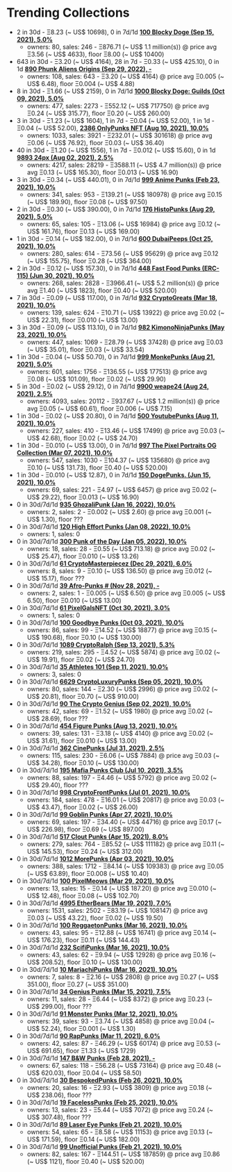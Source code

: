 # Trending Collections

-  2 in 30d - Ξ8.23 (~ US$ 10698), 0 in 7d/1d  **[100 Blocky Doge (Sep 15, 2021), 5.0%](https://opensea.io/collection/blockydoge)**
   - owners: 80,   sales:  246   -  Ξ876.71 (~ US$ 1.1 million(s)) @    price avg Ξ3.56 (~ US$ 4633),   floor Ξ8.00 (~ US$ 10400)
-  643 in 30d - Ξ3.20 (~ US$ 4164), 28 in 7d - Ξ0.33 (~ US$ 425.10), 0 in 1d  **[890 Phunk Aliens Origins (Sep 29, 2022), -](https://opensea.io/collection/phunk-aliens-origins)**
   - owners: 108,   sales:  643   -  Ξ3.20 (~ US$ 4164) @    price avg Ξ0.005 (~ US$ 6.48),   floor Ξ0.004 (~ US$ 4.88)
-  8 in 30d - Ξ1.66 (~ US$ 2159), 0 in 7d/1d  **[1000 Blocky Doge: Guilds (Oct 09, 2021), 5.0%](https://opensea.io/collection/blockydogeguilds)**
   - owners: 477,   sales:  2273   -  Ξ552.12 (~ US$ 717750) @    price avg Ξ0.24 (~ US$ 315.77),   floor Ξ0.20 (~ US$ 260.00)
-  3 in 30d - Ξ1.23 (~ US$ 1604), 1 in 7d - Ξ0.04 (~ US$ 52.00), 1 in 1d - Ξ0.04 (~ US$ 52.00), **[2386 OnlyPunks NFT (Aug 10, 2021), 10.0%](https://opensea.io/collection/onlypunksnft)**
   - owners: 1033,   sales:  3921   -  Ξ232.01 (~ US$ 301618) @    price avg Ξ0.06 (~ US$ 76.92),   floor Ξ0.03 (~ US$ 36.40)
-  40 in 30d - Ξ1.20 (~ US$ 1556), 1 in 7d - Ξ0.012 (~ US$ 15.60), 0 in 1d  **[9893 24px (Aug 02, 2021), 2.5%](https://opensea.io/collection/24px)**
   - owners: 4217,   sales:  28219   -  Ξ3588.11 (~ US$ 4.7 million(s)) @    price avg Ξ0.13 (~ US$ 165.30),   floor Ξ0.013 (~ US$ 16.90)
-  3 in 30d - Ξ0.34 (~ US$ 440.01), 0 in 7d/1d  **[999 Anime Punks (Feb 23, 2021), 10.0%](https://opensea.io/collection/anime-punks)**
   - owners: 341,   sales:  953   -  Ξ139.21 (~ US$ 180978) @    price avg Ξ0.15 (~ US$ 189.90),   floor Ξ0.08 (~ US$ 97.50)
-  2 in 30d - Ξ0.30 (~ US$ 390.00), 0 in 7d/1d  **[176 HistoPunks (Aug 29, 2021), 5.0%](https://opensea.io/collection/histopunks)**
   - owners: 65,   sales:  105   -  Ξ13.06 (~ US$ 16984) @    price avg Ξ0.12 (~ US$ 161.76),   floor Ξ0.13 (~ US$ 169.00)
-  1 in 30d - Ξ0.14 (~ US$ 182.00), 0 in 7d/1d  **[600 DubaiPeeps (Oct 25, 2021), 10.0%](https://opensea.io/collection/dubaipeeps)**
   - owners: 280,   sales:  614   -  Ξ73.56 (~ US$ 95629) @    price avg Ξ0.12 (~ US$ 155.75),   floor Ξ0.28 (~ US$ 364.00)
-  2 in 30d - Ξ0.12 (~ US$ 157.30), 0 in 7d/1d  **[448 Fast Food Punks (ERC-115) (Jun 30, 2021), 10.0%](https://opensea.io/collection/erc1155ffp)**
   - owners: 268,   sales:  2828   -  Ξ3966.41 (~ US$ 5.2 million(s)) @    price avg Ξ1.40 (~ US$ 1823),   floor Ξ0.40 (~ US$ 520.00)
-  7 in 30d - Ξ0.09 (~ US$ 117.00), 0 in 7d/1d  **[932 CryptoGreats (Mar 18, 2021), 10.0%](https://opensea.io/collection/cryptogreats)**
   - owners: 139,   sales:  624   -  Ξ10.71 (~ US$ 13922) @    price avg Ξ0.02 (~ US$ 22.31),   floor Ξ0.010 (~ US$ 13.00)
-  3 in 30d - Ξ0.09 (~ US$ 113.10), 0 in 7d/1d  **[982 KimonoNinjaPunks (May 23, 2021), 10.0%](https://opensea.io/collection/kimono-punks)**
   - owners: 447,   sales:  1069   -  Ξ28.79 (~ US$ 37428) @    price avg Ξ0.03 (~ US$ 35.01),   floor Ξ0.03 (~ US$ 33.54)
-  1 in 30d - Ξ0.04 (~ US$ 50.70), 0 in 7d/1d  **[999 MonkePunks (Aug 21, 2021), 5.0%](https://opensea.io/collection/monkepunks)**
   - owners: 601,   sales:  1756   -  Ξ136.55 (~ US$ 177513) @    price avg Ξ0.08 (~ US$ 101.09),   floor Ξ0.02 (~ US$ 29.90)
-  5 in 30d - Ξ0.02 (~ US$ 29.12), 0 in 7d/1d  **[9900 weape24 (Aug 24, 2021), 2.5%](https://opensea.io/collection/weape24)**
   - owners: 4093,   sales:  20112   -  Ξ937.67 (~ US$ 1.2 million(s)) @    price avg Ξ0.05 (~ US$ 60.61),   floor Ξ0.006 (~ US$ 7.15)
-  1 in 30d - Ξ0.02 (~ US$ 20.80), 0 in 7d/1d  **[500 YoutubePunks (Aug 11, 2021), 10.0%](https://opensea.io/collection/youtubepunks)**
   - owners: 227,   sales:  410   -  Ξ13.46 (~ US$ 17499) @    price avg Ξ0.03 (~ US$ 42.68),   floor Ξ0.02 (~ US$ 24.70)
-  1 in 30d - Ξ0.010 (~ US$ 13.00), 0 in 7d/1d  **[997 The Pixel Portraits OG Collection (Mar 07, 2021), 10.0%](https://opensea.io/collection/the-pixel-portraits-og)**
   - owners: 547,   sales:  1030   -  Ξ104.37 (~ US$ 135680) @    price avg Ξ0.10 (~ US$ 131.73),   floor Ξ0.40 (~ US$ 520.00)
-  1 in 30d - Ξ0.010 (~ US$ 12.87), 0 in 7d/1d  **[150 DogePunks. (Jun 15, 2021), 10.0%](https://opensea.io/collection/dogepunks-collection)**
   - owners: 69,   sales:  221   -  Ξ4.97 (~ US$ 6457) @    price avg Ξ0.02 (~ US$ 29.22),   floor Ξ0.013 (~ US$ 16.90)
-  0 in 30d/7d/1d  **[935 GhozaliPunk (Jan 16, 2022), 10.0%](https://opensea.io/collection/ghozalipunk)**
   - owners: 2,   sales:  2   -  Ξ0.002 (~ US$ 2.60) @    price avg Ξ0.001 (~ US$ 1.30),   floor ???
-  0 in 30d/7d/1d  **[120 High Effort Punks (Jan 08, 2022), 10.0%](https://opensea.io/collection/high-effort-punks)**
   - owners: 1,   sales: 0
-  0 in 30d/7d/1d  **[300 Punk of the Day (Jan 05, 2022), 10.0%](https://opensea.io/collection/punkoftheday)**
   - owners: 18,   sales:  28   -  Ξ0.55 (~ US$ 713.18) @    price avg Ξ0.02 (~ US$ 25.47),   floor Ξ0.010 (~ US$ 13.26)
-  0 in 30d/7d/1d  **[61 CryptoMasterpiecez (Dec 29, 2021), 6.0%](https://opensea.io/collection/cryptomasterpiecez)**
   - owners: 8,   sales:  9   -  Ξ0.10 (~ US$ 136.50) @    price avg Ξ0.012 (~ US$ 15.17),   floor ???
-  0 in 30d/7d/1d  **[39 Afro-Punks # (Nov 28, 2021), -](https://opensea.io/collection/beautiful-female-punks)**
   - owners: 2,   sales:  1   -  Ξ0.005 (~ US$ 6.50) @    price avg Ξ0.005 (~ US$ 6.50),   floor Ξ0.010 (~ US$ 13.00)
-  0 in 30d/7d/1d  **[61 PixelGalsNFT (Oct 30, 2021), 3.0%](https://opensea.io/collection/pixel-gals)**
   - owners: 1,   sales: 0
-  0 in 30d/7d/1d  **[100 Goodbye Punks (Oct 03, 2021), 10.0%](https://opensea.io/collection/goodbye-punks)**
   - owners: 86,   sales:  99   -  Ξ14.52 (~ US$ 18877) @    price avg Ξ0.15 (~ US$ 190.68),   floor Ξ0.10 (~ US$ 130.00)
-  0 in 30d/7d/1d  **[1089 CryptoRalph (Sep 13, 2021), 5.3%](https://opensea.io/collection/cryptoralph)**
   - owners: 219,   sales:  295   -  Ξ4.52 (~ US$ 5874) @    price avg Ξ0.02 (~ US$ 19.91),   floor Ξ0.02 (~ US$ 24.70)
-  0 in 30d/7d/1d  **[35 Athletes 101 (Sep 11, 2021), 10.0%](https://opensea.io/collection/athletes-101)**
   - owners: 3,   sales: 0
-  0 in 30d/7d/1d  **[6629 CryptoLuxuryPunks (Sep 05, 2021), 10.0%](https://opensea.io/collection/cryptoluxurypunks)**
   - owners: 80,   sales:  144   -  Ξ2.30 (~ US$ 2996) @    price avg Ξ0.02 (~ US$ 20.81),   floor Ξ0.70 (~ US$ 910.00)
-  0 in 30d/7d/1d  **[90 The Crypto Genius (Sep 02, 2021), 10.0%](https://opensea.io/collection/thecryptogenius)**
   - owners: 42,   sales:  69   -  Ξ1.52 (~ US$ 1980) @    price avg Ξ0.02 (~ US$ 28.69),   floor ???
-  0 in 30d/7d/1d  **[454 Figure Punks (Aug 13, 2021), 10.0%](https://opensea.io/collection/figurepunks)**
   - owners: 39,   sales:  131   -  Ξ3.18 (~ US$ 4140) @    price avg Ξ0.02 (~ US$ 31.61),   floor Ξ0.010 (~ US$ 13.00)
-  0 in 30d/7d/1d  **[362 CinePunks (Jul 31, 2021), 2.5%](https://opensea.io/collection/cinepunkss)**
   - owners: 115,   sales:  230   -  Ξ6.06 (~ US$ 7884) @    price avg Ξ0.03 (~ US$ 34.28),   floor Ξ0.10 (~ US$ 130.00)
-  0 in 30d/7d/1d  **[195 Mafia Punks Club (Jul 10, 2021), 3.5%](https://opensea.io/collection/mafia-punks-club)**
   - owners: 88,   sales:  197   -  Ξ4.46 (~ US$ 5792) @    price avg Ξ0.02 (~ US$ 29.40),   floor ???
-  0 in 30d/7d/1d  **[998 CryptoFrontPunks (Jul 01, 2021), 10.0%](https://opensea.io/collection/frontphunks)**
   - owners: 184,   sales:  478   -  Ξ16.01 (~ US$ 20817) @    price avg Ξ0.03 (~ US$ 43.47),   floor Ξ0.02 (~ US$ 26.00)
-  0 in 30d/7d/1d  **[99 Goblin Punks (Apr 27, 2021), 10.0%](https://opensea.io/collection/goblin-punks)**
   - owners: 69,   sales:  197   -  Ξ34.40 (~ US$ 44716) @    price avg Ξ0.17 (~ US$ 226.98),   floor Ξ0.69 (~ US$ 897.00)
-  0 in 30d/7d/1d  **[517 Clout Punks (Apr 15, 2021), 8.0%](https://opensea.io/collection/clout-punks)**
   - owners: 279,   sales:  764   -  Ξ85.52 (~ US$ 111182) @    price avg Ξ0.11 (~ US$ 145.53),   floor Ξ0.24 (~ US$ 312.00)
-  0 in 30d/7d/1d  **[1012 MorePunks (Apr 03, 2021), 10.0%](https://opensea.io/collection/morepunks)**
   - owners: 388,   sales:  1712   -  Ξ84.14 (~ US$ 109383) @    price avg Ξ0.05 (~ US$ 63.89),   floor Ξ0.008 (~ US$ 10.40)
-  0 in 30d/7d/1d  **[100 PixelMeows (Mar 29, 2021), 10.0%](https://opensea.io/collection/pixelmeows)**
   - owners: 13,   sales:  15   -  Ξ0.14 (~ US$ 187.20) @    price avg Ξ0.010 (~ US$ 12.48),   floor Ξ0.08 (~ US$ 102.70)
-  0 in 30d/7d/1d  **[4995 EtherBears (Mar 19, 2021), 7.0%](https://opensea.io/collection/etherbears)**
   - owners: 1531,   sales:  2502   -  Ξ83.19 (~ US$ 108147) @    price avg Ξ0.03 (~ US$ 43.22),   floor Ξ0.02 (~ US$ 19.50)
-  0 in 30d/7d/1d  **[100 ReggaetonPunks (Mar 16, 2021), 10.0%](https://opensea.io/collection/reggaetonpunks)**
   - owners: 43,   sales:  95   -  Ξ12.88 (~ US$ 16741) @    price avg Ξ0.14 (~ US$ 176.23),   floor Ξ0.11 (~ US$ 144.43)
-  0 in 30d/7d/1d  **[232 ScifiPunks (Mar 16, 2021), 10.0%](https://opensea.io/collection/scifipunks)**
   - owners: 43,   sales:  62   -  Ξ9.94 (~ US$ 12928) @    price avg Ξ0.16 (~ US$ 208.52),   floor Ξ0.10 (~ US$ 130.00)
-  0 in 30d/7d/1d  **[10 MariachiPunks (Mar 16, 2021), 10.0%](https://opensea.io/collection/mariachipunks)**
   - owners: 7,   sales:  8   -  Ξ2.16 (~ US$ 2808) @    price avg Ξ0.27 (~ US$ 351.00),   floor Ξ0.27 (~ US$ 351.00)
-  0 in 30d/7d/1d  **[34 Genius Punks (Mar 15, 2021), 7.5%](https://opensea.io/collection/genius-punks)**
   - owners: 11,   sales:  28   -  Ξ6.44 (~ US$ 8372) @    price avg Ξ0.23 (~ US$ 299.00),   floor ???
-  0 in 30d/7d/1d  **[91 Monster Punks (Mar 12, 2021), 10.0%](https://opensea.io/collection/monster-punks)**
   - owners: 39,   sales:  93   -  Ξ3.74 (~ US$ 4858) @    price avg Ξ0.04 (~ US$ 52.24),   floor Ξ0.001 (~ US$ 1.30)
-  0 in 30d/7d/1d  **[90 RapPunks (Mar 11, 2021), 6.0%](https://opensea.io/collection/rappunks)**
   - owners: 42,   sales:  87   -  Ξ46.29 (~ US$ 60174) @    price avg Ξ0.53 (~ US$ 691.65),   floor Ξ1.33 (~ US$ 1729)
-  0 in 30d/7d/1d  **[147 B&W Punks (Feb 28, 2021), -](https://opensea.io/collection/bwpunks)**
   - owners: 67,   sales:  118   -  Ξ56.28 (~ US$ 73164) @    price avg Ξ0.48 (~ US$ 620.03),   floor Ξ0.04 (~ US$ 58.50)
-  0 in 30d/7d/1d  **[30 BespokedPunks (Feb 26, 2021), 10.0%](https://opensea.io/collection/bespokedpunks)**
   - owners: 20,   sales:  16   -  Ξ2.93 (~ US$ 3809) @    price avg Ξ0.18 (~ US$ 238.06),   floor ???
-  0 in 30d/7d/1d  **[19 FacelessPunks (Feb 25, 2021), 10.0%](https://opensea.io/collection/facelesspunks)**
   - owners: 13,   sales:  23   -  Ξ5.44 (~ US$ 7072) @    price avg Ξ0.24 (~ US$ 307.48),   floor ???
-  0 in 30d/7d/1d  **[89 Laser Eye Punks (Feb 21, 2021), 10.0%](https://opensea.io/collection/laser-eye-punks)**
   - owners: 54,   sales:  65   -  Ξ8.58 (~ US$ 11153) @    price avg Ξ0.13 (~ US$ 171.59),   floor Ξ0.14 (~ US$ 182.00)
-  0 in 30d/7d/1d  **[99 Unofficial Punks (Feb 21, 2021), 10.0%](https://opensea.io/collection/unofficialpunks)**
   - owners: 82,   sales:  167   -  Ξ144.51 (~ US$ 187859) @    price avg Ξ0.86 (~ US$ 1121),   floor Ξ0.40 (~ US$ 520.00)
